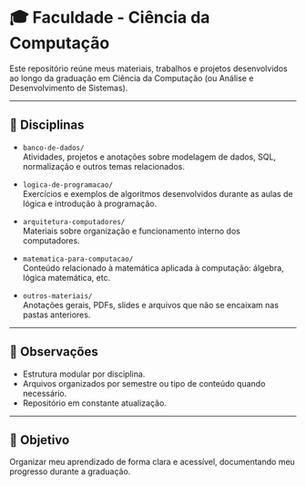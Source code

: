 # 🎓 Faculdade - Ciência da Computação

Este repositório reúne meus materiais, trabalhos e projetos desenvolvidos ao longo da graduação em Ciência da Computação (ou Análise e Desenvolvimento de Sistemas).

---

## 📁 Disciplinas

- `banco-de-dados/`  
  Atividades, projetos e anotações sobre modelagem de dados, SQL, normalização e outros temas relacionados.

- `logica-de-programacao/`  
  Exercícios e exemplos de algoritmos desenvolvidos durante as aulas de lógica e introdução à programação.

- `arquitetura-computadores/`  
  Materiais sobre organização e funcionamento interno dos computadores.

- `matematica-para-computacao/`  
  Conteúdo relacionado à matemática aplicada à computação: álgebra, lógica matemática, etc.

- `outros-materiais/`  
  Anotações gerais, PDFs, slides e arquivos que não se encaixam nas pastas anteriores.

---

## 📌 Observações

- Estrutura modular por disciplina.
- Arquivos organizados por semestre ou tipo de conteúdo quando necessário.
- Repositório em constante atualização.

---

## 🎯 Objetivo

Organizar meu aprendizado de forma clara e acessível, documentando meu progresso durante a graduação.

